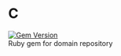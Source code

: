 # C
[![Gem Version](https://badge.fury.io/rb/c.png)](http://badge.fury.io/rb/c)  
Ruby gem for domain repository
